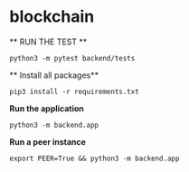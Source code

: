 # blockchain

** RUN THE TEST **

```
python3 -m pytest backend/tests
```

** Install all packages**
```
pip3 install -r requirements.txt
```

**Run the application**
```
python3 -m backend.app
```

**Run a peer instance**
```
export PEER=True && python3 -m backend.app
```